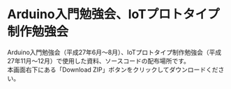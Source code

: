 # Arduino入門勉強会、IoTプロトタイプ制作勉強会
Arduino入門勉強会（平成27年6月〜8月）、IoTプロトタイプ制作勉強会（平成27年11月〜12月）で使用した資料、ソースコードの配布場所です。  
本画面右下にある「Download ZIP」ボタンをクリックしてダウンロードください。
